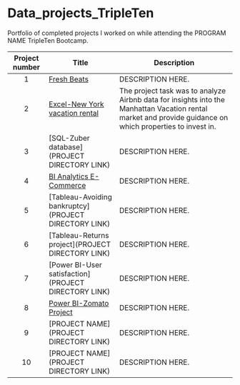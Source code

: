 # Data_projects_TripleTen

Portfolio of completed projects I worked on while attending the PROGRAM NAME TripleTen Bootcamp.

| Project number | Title | Description |
| :-----------: | ----------- |----------- |
| 1 | [Fresh Beats](https://github.com/Jayrob832/Data_projects_TripleTen/blob/3fd09e6a624cb9b36af79d44a115c46a42786229/Fresh%20Beats%20Project/READ%20ME.md)| DESCRIPTION HERE. |
| 2 | [Excel-New York vacation rental ](https://docs.google.com/spreadsheets/d/1S-cSl-Qjao_dMw-1bwVYW2BLg1cAcLIh/edit?usp=drive_link&ouid=105475623621398518007&rtpof=true&sd=true) | The project task was to analyze Airbnb data for insights into the Manhattan Vacation rental market and provide guidance on which properties to invest in. |
| 3 | [SQL-Zuber database](PROJECT DIRECTORY LINK) | DESCRIPTION HERE. |
| 4 | [BI Analytics E-Commerce](https://docs.google.com/spreadsheets/d/1RqPCMdy1s8kSzJxiboXpJFNa5wx34sXpYUjx_7NozQA/edit?usp=sharing)| DESCRIPTION HERE. |
| 5 | [Tableau-Avoiding bankruptcy](PROJECT DIRECTORY LINK) | DESCRIPTION HERE. |
| 6 | [Tableau-Returns project](PROJECT DIRECTORY LINK) | DESCRIPTION HERE. |
| 7 | [Power BI-User satisfaction](PROJECT DIRECTORY LINK) | DESCRIPTION HERE. |
| 8 | [Power BI-Zomato Project](https://github.com/Jayrob832/Data_projects_TripleTen/blob/fa5b68913ba473a1e49bd122f17c812ca35c2497/Food%20Delivery%20Project/Food%20Delivery%20Project/READ%20ME.md) | DESCRIPTION HERE. | 
| 9 | [PROJECT NAME](PROJECT DIRECTORY LINK) | DESCRIPTION HERE. |
| 10| [PROJECT NAME](PROJECT DIRECTORY LINK) | DESCRIPTION HERE. |
